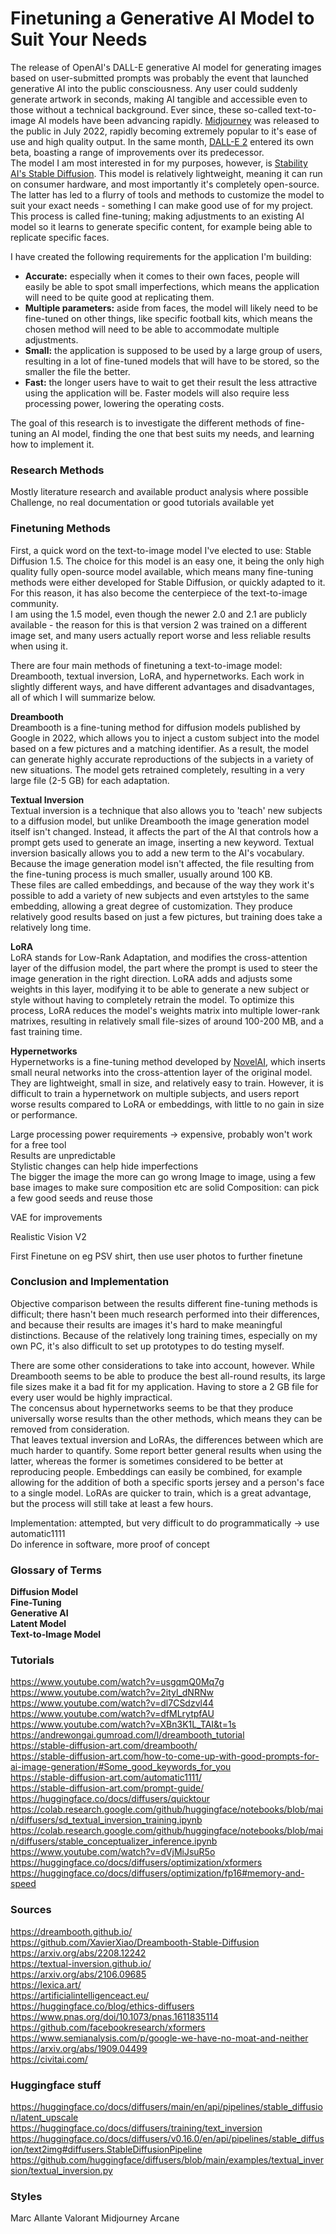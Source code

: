 # Finetuning a Generative AI Model to Suit Your Needs
The release of OpenAI's DALL-E generative AI model for generating images based on user-submitted prompts was probably the event that launched generative AI into the public consciousness. Any user could suddenly generate artwork in seconds, making AI tangible and accessible even to those without a technical background.
Ever since, these so-called text-to-image AI models have been advancing rapidly. [Midjourney]() was released to the public in July 2022, rapidly becoming extremely popular to it's ease of use and high quality output. In the same month, [DALL-E 2]() entered its own beta, boasting a range of improvements over its predecessor.  
The model I am most interested in for my purposes, however, is [Stability AI's Stable Diffusion](). This model is relatively lightweight, meaning it can run on consumer hardware, and most importantly it's completely open-source. The latter has led to a flurry of tools and methods to customize the model to suit your exact needs - something I can make good use of for my project. This process is called fine-tuning; making adjustments to an existing AI model so it learns to generate specific content, for example being able to replicate specific faces.

I have created the following requirements for the application I'm building:  
- **Accurate:** especially when it comes to their own faces, people will easily be able to spot small imperfections, which means the application will need to be quite good at replicating them.
- **Multiple parameters:** aside from faces, the model will likely need to be fine-tuned on other things, like specific football kits, which means the chosen method will need to be able to accommodate multiple adjustments.
- **Small:** the application is supposed to be used by a large group of users, resulting in a lot of fine-tuned models that will have to be stored, so the smaller the file the better.
- **Fast:** the longer users have to wait to get their result the less attractive using the application will be. Faster models will also require less processing power, lowering the operating costs.

The goal of this research is to investigate the different methods of fine-tuning an AI model, finding the one that best suits my needs, and learning how to implement it. 

### Research Methods
Mostly literature research and available product analysis where possible  
Challenge, no real documentation or good tutorials available yet

### Finetuning Methods
First, a quick word on the text-to-image model I've elected to use: Stable Diffusion 1.5. The choice for this model is an easy one, it being the only high quality fully open-source model available, which means many fine-tuning methods were either developed for Stable Diffusion, or quickly adapted to it. For this reason, it has also become the centerpiece of the text-to-image community.  
I am using the 1.5 model, even though the newer 2.0 and 2.1 are publicly available - the reason for this is that version 2 was trained on a different image set, and many users actually report worse and less reliable results when using it.

There are four main methods of finetuning a text-to-image model: Dreambooth, textual inversion, LoRA, and hypernetworks. Each work in slightly different ways, and have different advantages and disadvantages, all of which I will summarize below.

**Dreambooth**  
Dreambooth is a fine-tuning method for diffusion models published by Google in 2022, which allows you to inject a custom subject into the model based on a few pictures and a matching identifier. As a result, the model can generate highly accurate reproductions of the subjects in a variety of new situations. The model gets retrained completely, resulting in a very large file (2-5 GB) for each adaptation.
  
**Textual Inversion**  
Textual inversion is a technique that also allows you to 'teach' new subjects to a diffusion model, but unlike Dreambooth the image generation model itself isn't changed. Instead, it affects the part of the AI that controls how a prompt gets used to generate an image, inserting a new keyword. Textual inversion basically allows you to add a new term to the AI's vocabulary. Because the image generation model isn't affected, the file resulting from the fine-tuning process is much smaller, usually around 100 KB.  
These files are called embeddings, and because of the way they work it's possible to add a variety of new subjects and even artstyles to the same embedding, allowing a great degree of customization. They produce relatively good results based on just a few pictures, but training does take a relatively long time.

**LoRA**  
LoRA stands for Low-Rank Adaptation, and modifies the cross-attention layer of the diffusion model, the part where the prompt is used to steer the image generation in the right direction. LoRA adds and adjusts some weights in this layer, modifying it to be able to generate a new subject or style without having to completely retrain the model. To optimize this process, LoRA reduces the model's weights matrix into multiple lower-rank matrixes, resulting in relatively small file-sizes of around 100-200 MB, and a fast training time.  

**Hypernetworks**  
Hypernetworks is a fine-tuning method developed by [NovelAI](), which inserts small neural networks into the cross-attention layer of the original model. They are lightweight, small in size, and relatively easy to train. However, it is difficult to train a hypernetwork on multiple subjects, and users report worse results compared to LoRA or embeddings, with little to no gain in size or performance.




Large processing power requirements  -> expensive, probably won't work for a free tool  
Results are unpredictable  
  Stylistic changes can help hide imperfections  
The bigger the image the more can go wrong
  Image to image, using a few base images to make sure composition etc are solid
  Composition: can pick a few good seeds and reuse those  


   
 VAE for improvements
  
 Realistic Vision V2
 
 First Finetune on eg PSV shirt, then use user photos to further finetune

### Conclusion and Implementation
Objective comparison between the results different fine-tuning methods is difficult; there hasn't been much research performed into their differences, and because their results are images it's hard to make meaningful distinctions. Because of the relatively long training times, especially on my own PC, it's also difficult to set up prototypes to do testing myself.

There are some other considerations to take into account, however. While Dreambooth seems to be able to produce the best all-round results, its large file sizes make it a bad fit for my application. Having to store a 2 GB file for every user would be highly impractical.  
The concensus about hypernetworks seems to be that they produce universally worse results than the other methods, which means they can be removed from consideration.  
That leaves textual inversion and LoRAs, the differences between which are much harder to quantify. Some report better general results when using the latter, whereas the former is sometimes considered to be better at reproducing people. Embeddings can easily be combined, for example allowing for the addition of both a specific sports jersey and a person's face to a single model. LoRAs are quicker to train, which is a great advantage, but the process will still take at least a few hours.


Implementation: attempted, but very difficult to do programmatically -> use automatic1111  
Do inference in software, more proof of concept


### Glossary of Terms
**Diffusion Model**  
**Fine-Tuning**  
**Generative AI**  
**Latent Model**  
**Text-to-Image Model**  

### Tutorials
https://www.youtube.com/watch?v=usgqmQ0Mq7g  
https://www.youtube.com/watch?v=2ityl_dNRNw  
https://www.youtube.com/watch?v=dl7CSdzvl44  
https://www.youtube.com/watch?v=dfMLrytpfAU  
https://www.youtube.com/watch?v=XBn3K1L_TAI&t=1s  
https://andrewongai.gumroad.com/l/dreambooth_tutorial  
https://stable-diffusion-art.com/dreambooth/  
https://stable-diffusion-art.com/how-to-come-up-with-good-prompts-for-ai-image-generation/#Some_good_keywords_for_you  
https://stable-diffusion-art.com/automatic1111/  
https://stable-diffusion-art.com/prompt-guide/  
https://huggingface.co/docs/diffusers/quicktour
https://colab.research.google.com/github/huggingface/notebooks/blob/main/diffusers/sd_textual_inversion_training.ipynb
https://colab.research.google.com/github/huggingface/notebooks/blob/main/diffusers/stable_conceptualizer_inference.ipynb
https://www.youtube.com/watch?v=dVjMiJsuR5o
https://huggingface.co/docs/diffusers/optimization/xformers
https://huggingface.co/docs/diffusers/optimization/fp16#memory-and-speed

### Sources
https://dreambooth.github.io/  
https://github.com/XavierXiao/Dreambooth-Stable-Diffusion  
https://arxiv.org/abs/2208.12242  
https://textual-inversion.github.io/  
https://arxiv.org/abs/2106.09685  
https://lexica.art/  
https://artificialintelligenceact.eu/  
https://huggingface.co/blog/ethics-diffusers  
https://www.pnas.org/doi/10.1073/pnas.1611835114  
https://github.com/facebookresearch/xformers  
https://www.semianalysis.com/p/google-we-have-no-moat-and-neither  
https://arxiv.org/abs/1909.04499  
https://civitai.com/  

### Huggingface stuff
https://huggingface.co/docs/diffusers/main/en/api/pipelines/stable_diffusion/latent_upscale
https://huggingface.co/docs/diffusers/training/text_inversion
https://huggingface.co/docs/diffusers/v0.16.0/en/api/pipelines/stable_diffusion/text2img#diffusers.StableDiffusionPipeline
https://github.com/huggingface/diffusers/blob/main/examples/textual_inversion/textual_inversion.py


### Styles
Marc Allante
Valorant
Midjourney
Arcane
